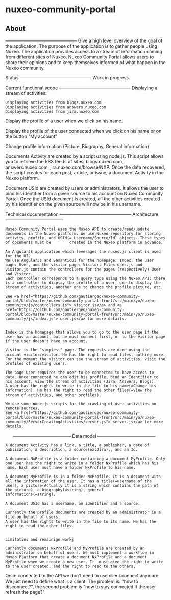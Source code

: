nuxeo-community-portal
======================

<h2>About</h2>
————————————————
Give a high level overview of the goal of the application.
The purpose of the application is to gather people using Nuxeo. The application provides access to a stream of information coming from different sites of Nuxeo. Nuxeo Community Portal allows users to share their opinions and to keep themselves informed of what happen in the Nuxeo community.

Status
————————————————
Work in progress.

Current functional scope
————————————————
Displaying a stream of activities:
	
	Displaying activities from blogs.nuxeo.com
	Displaying activities from answers.nuxeo.com
	Displaying activities from jira.nuxeo.com

Display the profile of a user when we click on his name.
	
Display the profile of the user connected when we click on his name or on the button "My account"
	
Change profile information (Picture, Biography, General information)


Documents Activity are created by a script using node.js. This script allows you to retrieve the RSS feeds of sites: blogs.nuxeo.com, answers.nuxeo.com, jira.nuxeo.com/browse/NXP. Once the data recovered, the script creates for each 	post, article, or issue, a document Activity in the Nuxeo platform. 

Document USId are created by users or administrators. It allows the user to bind his identifier from a given source to his account on Nuxeo Community Portal. 
Once the USId document is created, all the other activities created by his identifier on the given source will now be in his username.



Technical documentation
————————————————
	Architecture
	—————————————

	Nuxeo Community Portal uses the Nuxeo API to create/read/update documents in the Nuxeo platform. We use Nuxeo repository for storing activity, profile, and USId(= Username/Source/Id) objects. These types of documents must be 		created in the Nuxeo platform in advance.
	
	An AngularJS application which leverages the nuxeo.js client is used for the UI.
	We use AngularJs and SemanticUi for the homepage: Index, the user page: User, and the visitor page: Visitor. Files user.js and visitor.js contain the controllers for the pages (respectively) User and Visitor.
	Each controller corresponds to a query type using the Nuxeo API: there is a controller to display the profile of a user, one to display the stream of activities, another one to change the profile picture, etc.
	
	See <a href="https://github.com/gautiergeo/nuxeo-community-portal/blob/master/nuxeo-community-portal-front/src/main/yo/nuxeo-community/js/controllers.js"> visitor.js</a> and <a href="https://github.com/gautiergeo/nuxeo-community-portal/blob/master/nuxeo-community-portal-front/src/main/yo/nuxeo-community/js/index.js"> user.js</a> for more details.


	Index is the homepage that allows you to go to the user page if the user has an account, but he must connect first, or to the visitor page if the user doesn't have an account.

	Visitor is the "simplest" page. The requests are done using the account visitor/visitor. He has the right to read files, nothing more. For the moment the visitor can see the stream of activities, visit the profiles of existing users.

	The page User requires the user to be connected to have access to data. Once connected he can edit his profile, bind an Identifier to his account, view the stream of activities (Jira, Answers, Blogs).
	A user has the rights to write in the file to his name(=Change his information). He has the right to read the other files(=View the stream of activities, and other profiles).

	We use some node.js scripts for the crawling of user activities on remote sources.
	See <a href="https://github.com/gautiergeo/nuxeo-community-portal/blob/master/nuxeo-community-portal-front/src/main/yo/nuxeo-community/ServerCreatingActivities/server.js"> server.js</a> for more details.
     
	—————————————
	Data model
	—————————————
	
	A document Activity has a link, a title, a publisher, a date of publication, a description, a source(ex:Jíra),, and an Id.

	A document NxProfile is a folder containing a document MyProfile. Only one user has the right to write in a folder NxProfile which has his name. Each user must have a folder NxProfile to his name.

	A document MyProfile is in a folder NxProfile. It is a document with all the information of the user. It has a title(=username of the user), a picture(Actually it is a string which contains the path of the picture), a biography(=string), general 		informations(=string).

	A document USId has a username, an identifier and a source.

	Currently the profile documents are created by an administrator in a file on behalf of users.
	A user has the rights to write in the file to its name. He has the right to read the other files.


	Limitatins and remainign workj

	Currently documents NxProfile and MyProfile are created by an administrator on behalf of users. We must implement a workflow in Nuxeo Platform that create a document NxProfile and a document MyProfile when we create a new user. It 	must give the right to write to the user created, and the right to read to the others.

  Once connected to the API we don't need to use client.connect anymore. We just need to define what is a client. The problem is: "how to disconnect?", the second problem is "how to stay connected if the user refresh the page?"




